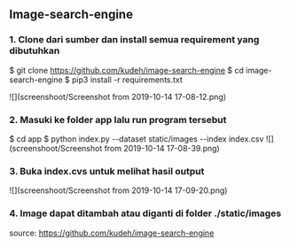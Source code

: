 ## Image-search-engine
### 1. Clone dari sumber dan install semua requirement yang dibutuhkan 

$ git clone https://github.com/kudeh/image-search-engine
$ cd image-search-engine
$ pip3 install -r requirements.txt

![](screenshoot/Screenshot from 2019-10-14 17-08-12.png)

### 2. Masuki ke folder app lalu run program tersebut
$ cd app
$ python index.py --dataset static/images --index index.csv
![](screenshoot/Screenshot from 2019-10-14 17-08-39.png)

### 3. Buka index.cvs untuk melihat hasil output
![](screenshoot/Screenshot from 2019-10-14 17-09-20.png)

### 4. Image dapat ditambah atau diganti di folder ./static/images

source: https://github.com/kudeh/image-search-engine
